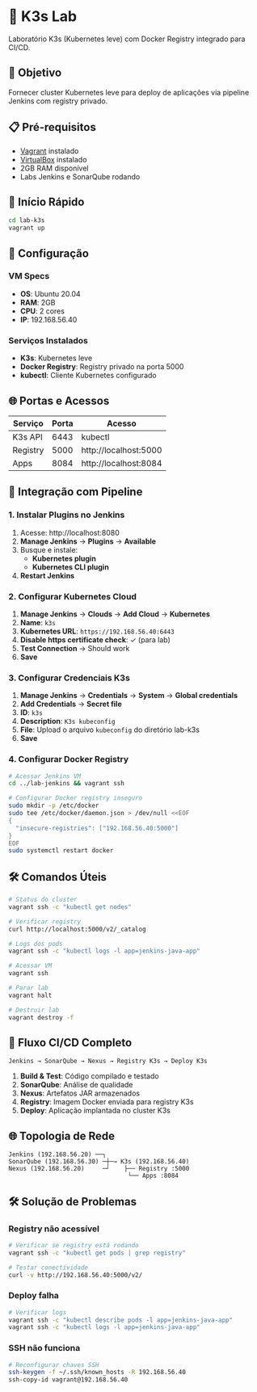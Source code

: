 # 🐳 K3s Lab

Laboratório K3s (Kubernetes leve) com Docker Registry integrado para CI/CD.

## 🎯 Objetivo

Fornecer cluster Kubernetes leve para deploy de aplicações via pipeline Jenkins com registry privado.

## 📋 Pré-requisitos

- [Vagrant](https://www.vagrantup.com/downloads) instalado
- [VirtualBox](https://www.virtualbox.org/wiki/Downloads) instalado
- 2GB RAM disponível
- Labs Jenkins e SonarQube rodando

## 🚀 Início Rápido

```bash
cd lab-k3s
vagrant up
```

## 🔧 Configuração

### VM Specs
- **OS**: Ubuntu 20.04
- **RAM**: 2GB
- **CPU**: 2 cores
- **IP**: 192.168.56.40

### Serviços Instalados
- **K3s**: Kubernetes leve
- **Docker Registry**: Registry privado na porta 5000
- **kubectl**: Cliente Kubernetes configurado

## 🌐 Portas e Acessos

| Serviço | Porta | Acesso |
|---------|-------|--------|
| K3s API | 6443 | kubectl |
| Registry | 5000 | http://localhost:5000 |
| Apps | 8084 | http://localhost:8084 |

## 🔗 Integração com Pipeline

### 1. Instalar Plugins no Jenkins
1. Acesse: http://localhost:8080
2. **Manage Jenkins** → **Plugins** → **Available**
3. Busque e instale:
   - **Kubernetes plugin**
   - **Kubernetes CLI plugin**
4. **Restart Jenkins**

### 2. Configurar Kubernetes Cloud
1. **Manage Jenkins** → **Clouds** → **Add Cloud** → **Kubernetes**
2. **Name**: `k3s`
3. **Kubernetes URL**: `https://192.168.56.40:6443`
4. **Disable https certificate check**: ✓ (para lab)
5. **Test Connection** → Should work
6. **Save**

### 3. Configurar Credenciais K3s
1. **Manage Jenkins** → **Credentials** → **System** → **Global credentials**
2. **Add Credentials** → **Secret file**
3. **ID**: `k3s`
4. **Description**: `K3s kubeconfig`
5. **File**: Upload o arquivo `kubeconfig` do diretório lab-k3s
6. **Save**

### 4. Configurar Docker Registry
```bash
# Acessar Jenkins VM
cd ../lab-jenkins && vagrant ssh

# Configurar Docker registry inseguro
sudo mkdir -p /etc/docker
sudo tee /etc/docker/daemon.json > /dev/null <<EOF
{
  "insecure-registries": ["192.168.56.40:5000"]
}
EOF
sudo systemctl restart docker
```


## 🛠️ Comandos Úteis

```bash
# Status do cluster
vagrant ssh -c "kubectl get nodes"

# Verificar registry
curl http://localhost:5000/v2/_catalog

# Logs dos pods
vagrant ssh -c "kubectl logs -l app=jenkins-java-app"

# Acessar VM
vagrant ssh

# Parar lab
vagrant halt

# Destruir lab
vagrant destroy -f
```

## 🔄 Fluxo CI/CD Completo

```
Jenkins → SonarQube → Nexus → Registry K3s → Deploy K3s
```

1. **Build & Test**: Código compilado e testado
2. **SonarQube**: Análise de qualidade
3. **Nexus**: Artefatos JAR armazenados
4. **Registry**: Imagem Docker enviada para registry K3s
5. **Deploy**: Aplicação implantada no cluster K3s

## 🌐 Topologia de Rede

```
Jenkins (192.168.56.20) ──┐
SonarQube (192.168.56.30) ─┼─→ K3s (192.168.56.40)
Nexus (192.168.56.20)     ─┘    ├── Registry :5000
                                 └── Apps :8084
```

## 🛠️ Solução de Problemas

### Registry não acessível
```bash
# Verificar se registry está rodando
vagrant ssh -c "kubectl get pods | grep registry"

# Testar conectividade
curl -v http://192.168.56.40:5000/v2/
```

### Deploy falha
```bash
# Verificar logs
vagrant ssh -c "kubectl describe pods -l app=jenkins-java-app"
vagrant ssh -c "kubectl logs -l app=jenkins-java-app"
```

### SSH não funciona
```bash
# Reconfigurar chaves SSH
ssh-keygen -f ~/.ssh/known_hosts -R 192.168.56.40
ssh-copy-id vagrant@192.168.56.40
```